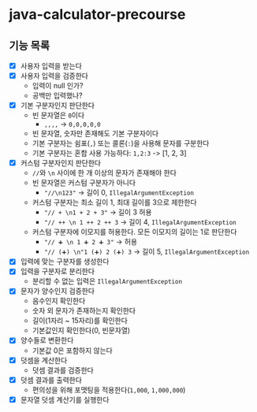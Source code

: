 # java-calculator-precourse
## 기능 목록
- [x] 사용자 입력을 받는다
- [x] 사용자 입력을 검증한다
  - 입력이 null 인가?
  - 공백만 입력했나?
- [x] 기본 구분자인지 판단한다
  - 빈 문자열은 `0`이다
    - `,,,,` -> `0,0,0,0,0`
  - 빈 문자열, 숫자만 존재해도 기본 구분자이다
  - 기본 구분자는 쉼표(`,`) 또는 콜론(`:`)을 사용해 문자를 구분한다
  - 기본 구분자는 혼합 사용 가능하다: `1,2:3` -> [1, 2, 3]
- [x] 커스텀 구분자인지 판단한다
  - `//`와 `\n` 사이에 한 개 이상의 문자가 존재해야 한다
  - 빈 문자열은 커스텀 구분자가 아니다
    - `"//\n123"` -> 길이 0, `IllegalArgumentException`
  - 커스텀 구분자는 최소 길이 1, 최대 길이를 3으로 제한한다
    - `"// + \n1 + 2 + 3"` -> 길이 3 허용
    - `"// ++ \n 1 ++ 2 ++ 3` -> 길이 4, `IllegalArgumentException`
  - 커스텀 구분자에 이모지를 허용한다. 모든 이모지의 길이는 1로 판단한다
    - `"// ➕ \n 1 ➕ 2 ➕ 3"` -> 허용
    - `"// (➕) \n"1 (➕) 2 (➕) 3` -> 길이 5, `IllegalArgumentException`
- [x] 입력에 맞는 구분자를 생성한다
- [x] 입력을 구분자로 분리한다
  - 분리할 수 없는 입력은 `IllegalArgumentException`
- [x] 문자가 양수인지 검증한다
  - 음수인지 확인한다
  - 숫자 외 문자가 존재하는지 확인한다
  - 길이(1자리 ~ 15자리)를 확인한다
  - 기본값인지 확인한다(0, 빈문자열)
- [x] 양수들로 변환한다
  - 기본값 0은 포함하지 않는다
- [x] 덧셈을 계산한다
  - 덧셈 결과를 검증한다
- [x] 덧셈 결과를 출력한다
  - 편의성을 위해 포맷팅을 적용한다(`1,000`, `1,000,000`)
- [x] 문자열 덧셈 계산기를 실행한다
